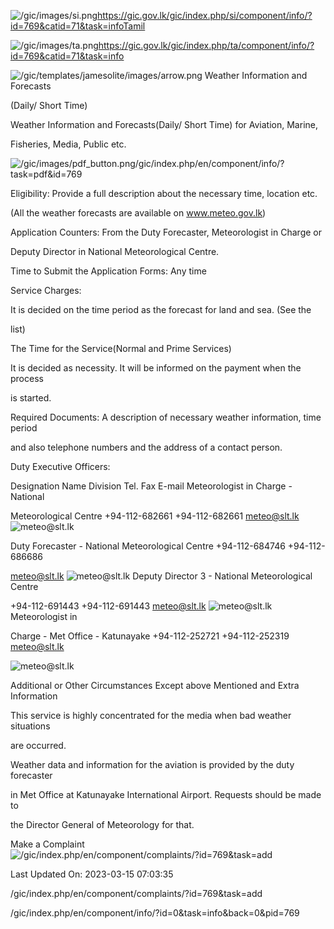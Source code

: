 <!-- Source: https://gic.gov.lk/gic/index.php/en/component/info/?id=769&catid=71&task=info -->

![/gic/images/si.png](/gic/images/si.png)https://gic.gov.lk/gic/index.php/si/component/info/?id=769&catid=71&task=infoTamil

![/gic/images/ta.png](/gic/images/ta.png)https://gic.gov.lk/gic/index.php/ta/component/info/?id=769&catid=71&task=info

![/gic/templates/jamesolite/images/arrow.png](/gic/templates/jamesolite/images/arrow.png) Weather Information and Forecasts

(Daily/ Short Time)

Weather Information and Forecasts(Daily/ Short Time) for Aviation, Marine,

Fisheries, Media, Public etc.

![/gic/images/pdf_button.png](/gic/images/pdf_button.png)/gic/index.php/en/component/info/?task=pdf&id=769

Eligibility: Provide a full description about the necessary time, location etc.

(All the weather forecasts are available on www.meteo.gov.lk)

Application Counters: From the Duty Forecaster, Meteorologist in Charge or

Deputy Director in National Meteorological Centre.

Time to Submit the Application Forms: Any time

Service Charges:

It is decided on the time period as the forecast for land and sea. (See the

list)

The Time for the Service(Normal and Prime Services)

It is decided as necessity. It will be informed on the payment when the process

is started.

Required Documents: A description of necessary weather information, time period

and also telephone numbers and the address of a contact person.

Duty Executive Officers:

Designation Name Division Tel. Fax E-mail Meteorologist in Charge - National

Meteorological Centre +94-112-682661 +94-112-682661 meteo@slt.lk ![meteo@slt.lk](meteo@slt.lk)

Duty Forecaster - National Meteorological Centre +94-112-684746 +94-112-686686

meteo@slt.lk ![meteo@slt.lk](meteo@slt.lk) Deputy Director 3 - National Meteorological Centre

+94-112-691443 +94-112-691443 meteo@slt.lk ![meteo@slt.lk](meteo@slt.lk) Meteorologist in

Charge - Met Office - Katunayake +94-112-252721 +94-112-252319 meteo@slt.lk

![meteo@slt.lk](meteo@slt.lk)

Additional or Other Circumstances Except above Mentioned and Extra Information

This service is highly concentrated for the media when bad weather situations

are occurred.

Weather data and information for the aviation is provided by the duty forecaster

in Met Office at Katunayake International Airport. Requests should be made to

the Director General of Meteorology for that.

Make a Complaint ![/gic/index.php/en/component/complaints/?id=769&task=add](/gic/index.php/en/component/complaints/?id=769&task=add)

Last Updated On: 2023-03-15 07:03:35

/gic/index.php/en/component/complaints/?id=769&task=add

/gic/index.php/en/component/info/?id=0&task=info&back=0&pid=769